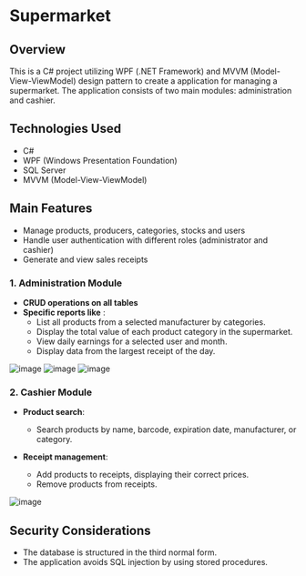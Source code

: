 # Supermarket

## Overview

This is a C# project utilizing WPF (.NET Framework) and MVVM (Model-View-ViewModel) design pattern to create a application for managing a supermarket. The application consists of two main modules: administration and cashier.

## Technologies Used
- C#
- WPF (Windows Presentation Foundation)
- SQL Server
- MVVM (Model-View-ViewModel)

## Main Features
- Manage products, producers, categories, stocks and users
- Handle user authentication with different roles (administrator and cashier)
- Generate and view sales receipts

### 1. Administration Module

- **CRUD operations on all tables**
- **Specific reports like** :
  * List all products from a selected manufacturer by categories.
  * Display the total value of each product category in the supermarket.
  * View daily earnings for a selected user and month.
  * Display data from the largest receipt of the day.

![image](https://github.com/SUGAARxD/Supermarket/assets/80158909/3bc46558-a5af-4880-b27f-1d1ba40a27ba)
![image](https://github.com/SUGAARxD/Supermarket/assets/80158909/83bc2af6-098e-4f15-ae2b-15872e1e942a)
![image](https://github.com/SUGAARxD/Supermarket/assets/80158909/b684e5b3-a87b-46c0-bd0a-e38065adee34)


### 2. Cashier Module

- **Product search**:
  - Search products by name, barcode, expiration date, manufacturer, or category.

- **Receipt management**:
  - Add products to receipts, displaying their correct prices.
  - Remove products from receipts.

![image](https://github.com/SUGAARxD/Supermarket/assets/80158909/2f6a5d04-a3e2-4a5b-a460-baabf1555bee)

## Security Considerations

- The database is structured in the third normal form.
- The application avoids SQL injection by using stored procedures.
